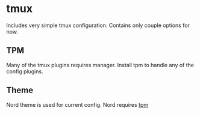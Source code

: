 # tmux

Includes very simple tmux configuration. Contains only couple options for now.

## TPM

Many of the tmux plugins requires manager. Install tpm to handle any of the config plugins.

## Theme

Nord theme is used for current config. Nord requires [tpm](#TPM)

